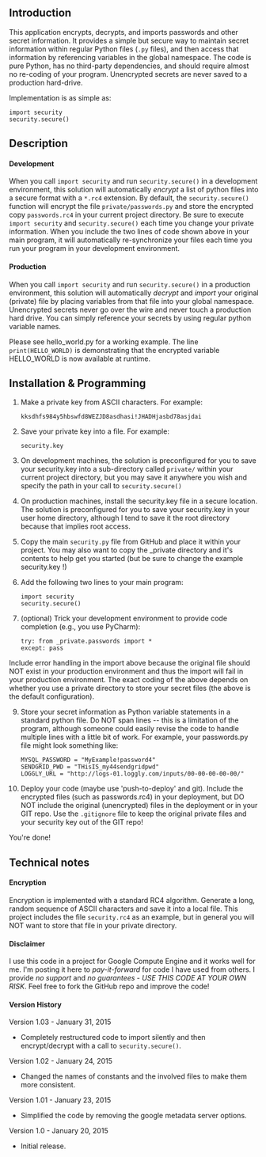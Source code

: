## Introduction

This application encrypts, decrypts, and imports passwords and other secret information. It provides a simple but secure 
way to maintain secret information within regular Python files (`.py` files), and then access that information
by referencing variables in the global namespace. The code is pure Python, has no third-party dependencies, and 
should require almost no re-coding of your program. Unencrypted secrets are never saved to a production hard-drive.

Implementation is as simple as:
  
    import security
    security.secure()
    
    
## Description

#### Development

When you call `import security` and run `security.secure()` in a development environment, this solution will 
automatically *encrypt* a list of python files into a secure format with a `*.rc4` extension. By default, the 
`security.secure()` function will encrypt the file `private/passwords.py` and store the encrypted copy `passwords.rc4` 
in your current project directory. Be sure to execute `import security` and `security.secure()` each time you change 
your private information. When you include the two lines of code shown above in your main program, it will automatically 
re-synchronize your files each time you run your program in your development environment.
  
#### Production  
  
When you call `import security` and run `security.secure()` in a production environment, this solution will 
automatically *decrypt* and *import* your original (private) file by placing variables from that file into your
global namespace. Unencrypted secrets never go over the wire and never touch a production hard drive. You can simply 
reference your secrets by using regular python variable names. 

Please see hello_world.py for a working example. The line `print(HELLO_WORLD)` is demonstrating that the encrypted
variable HELLO_WORLD is now available at runtime. 
  
  
## Installation & Programming

1. Make a private key from ASCII characters. For example:  
    
    `kksdhfs984y5hbswfd8WEZJD8asdhasi!JHADHjasbd78asjdai`  
          
2. Save your private key into a file. For example:
    
    `security.key`  
    
3. On development machines, the solution is preconfigured for you to save your security.key into a sub-directory 
       called `private/` within your current project directory, but you may save it anywhere you wish and specify the 
       path in your call to `security.secure()`  
  
4. On production machines, install the security.key file in a secure location. The solution is preconfigured for 
       you to save your security.key in your user home directory, although I tend to save it the root directory because
       that implies root access.  
      
5. Copy the main `security.py` file from GitHub and place it within your project. You may also want to copy the
       _private directory and it's contents to help get you started (but be sure to change the example security.key !)  
  
6. Add the following two lines to your main program:  
  
    `import security`  
    `security.secure()`  
  
8. (optional) Trick your development environment to provide code completion (e.g., you use PyCharm): 
  
    `try: from _private.passwords import *`  
    `except: pass`  
  
Include error handling in the import above because the original file should NOT exist in your production 
environment and thus the import will fail in your production environment. The exact coding of the above depends 
on whether you use a private directory to store your secret files (the above is the default configuration).
  
9. Store your secret information as Python variable statements in a standard python file. Do NOT span lines -- this
is a limitation of the program, although someone could easily revise the code to handle multiple lines with a
little bit of work. For example, your passwords.py file might look something like:
         
    `MYSQL_PASSWORD = "MyExample!password4"`  
    `SENDGRID_PWD = "THisIS_my44sendgridpwd"`  
    `LOGGLY_URL = "http://logs-01.loggly.com/inputs/00-00-00-00-00/"`
        
6. Deploy your code (maybe use 'push-to-deploy' and git). Include the encrypted files (such as passwords.rc4) in 
your deployment, but DO NOT include the original (unencrypted) files in the deployment or in your GIT repo. 
Use the `.gitignore` file to keep the original private files and your security key out of the GIT repo! 
       
You're done!    
  
  
## Technical notes 
 
#### Encryption
  
Encryption is implemented with a standard RC4 algorithm. Generate a long, random sequence of ASCII characters and 
save it into a local file. This project includes the file `security.rc4` as an example, but in general you will NOT want
to store that file in your private directory.

#### Disclaimer

I use this code in a project for Google Compute Engine and it works well for me. I'm posting it here to 
*_pay-it-forward_* for code I have used from others. I provide *no support* and *no guarantees* - 
*USE THIS CODE AT YOUR OWN RISK*. Feel free to fork the GitHub repo and improve the code!
 
#### Version History

Version 1.03 - January 31, 2015

  * Completely restructured code to import silently and then encrypt/decrypt with a call to `security.secure()`.

Version 1.02 - January 24, 2015

  * Changed the names of constants and the involved files to make them more consistent.

Version 1.01 - January 23, 2015

  * Simplified the code by removing the google metadata server options.

Version 1.0 - January 20, 2015

  * Initial release.
